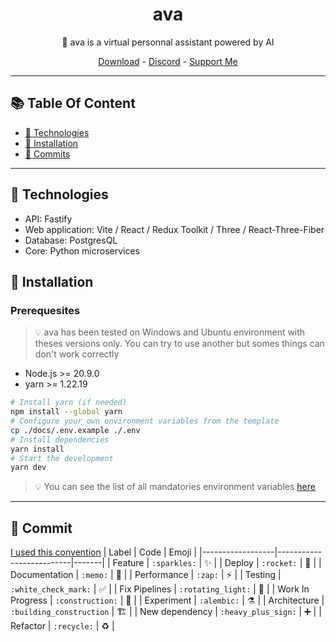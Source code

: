 <div align="center">
  <h1>ava</h1>
    <p>🤖 ava is a virtual personnal assistant powered by AI</p>
    
[Download]() - [Discord]() - [Support Me]()
  <hr>
</div>

## 📚 Table Of Content
- [🧪 Technologies](#🧪-technologies)
- [🚀 Installation](#🚀-installation)
- [📝 Commits](#📝-commit)
<hr>

## 🧪 Technologies
- API: Fastify
- Web application: Vite / React / Redux Toolkit / Three / React-Three-Fiber
- Database: PostgresQL
- Core: Python microservices

## 🚀 Installation

### Prerequesites
> 💡 ava has been tested on Windows and Ubuntu environment with theses versions only. You can try to use another but somes things can don't work correctly
- Node.js >= 20.9.0
- yarn >= 1.22.19

```bash
# Install yarn (if needed)
npm install --global yarn 
# Configure your own environment variables from the template
cp ./docs/.env.example ./.env 
# Install dependencies
yarn install
# Start the development
yarn dev
```
> 💡 You can see the list of all mandatories environment variables [here](./docs/ENVIRONMENT.md)
<hr>

## 📝 Commit

[I used this convention](https://gitmoji.dev/)
| Label            | Code                     | Emoji |
|------------------|--------------------------|-------|
| Feature          | `:sparkles:`             | ✨   |
| Deploy           | `:rocket:`               | 🚀   |
| Documentation    | `:memo:`                 | 📝   |
| Performance      | `:zap:`                  | ⚡️   |
| Testing          | `:white_check_mark:`     | ✅   |
| Fix Pipelines    | `:rotating_light:`       | 🚨   |
| Work In Progress | `:construction:`         | 🚧   |
| Experiment       | `:alembic:`              | ⚗️   |
| Architecture     | `:building_construction` | 🏗️   |
| New dependency   | `:heavy_plus_sign:`      | ➕   |
| Refactor         | `:recycle:`              | ♻️   |